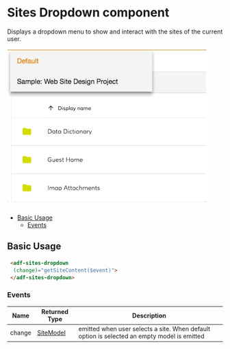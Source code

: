 # Sites Dropdown component

Displays a dropdown menu to show and interact with the sites of the current user.

![Dropdown sites](../docassets/images/document-list-dropdown-list.png)

<!-- markdown-toc start - Don't edit this section.  npm run toc to generate it-->

<!-- toc -->

- [Basic Usage](#basic-usage)
  * [Events](#events)

<!-- tocstop -->

<!-- markdown-toc end -->

## Basic Usage

```html
 <adf-sites-dropdown
  (change)="getSiteContent($event)">
 </adf-sites-dropdown>
```

### Events

| Name | Returned Type | Description |
| --- | --- | --- |
| change | [SiteModel](https://github.com/Alfresco/alfresco-ng2-components/blob/master/ng2-components/ng2-alfresco-core/src/models/site.model.ts) | emitted when user selects a site. When default option is selected an empty model is emitted  |
